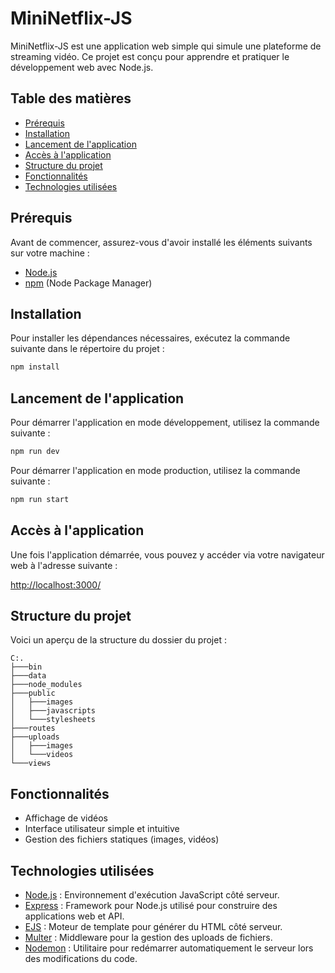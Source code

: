 # MiniNetflix-JS

MiniNetflix-JS est une application web simple qui simule une plateforme de streaming vidéo. Ce projet est conçu pour apprendre et pratiquer le développement web avec Node.js.

## Table des matières

- [Prérequis](#prérequis)
- [Installation](#installation)
- [Lancement de l'application](#lancement-de-lapplication)
- [Accès à l'application](#accès-à-lapplication)
- [Structure du projet](#structure-du-projet)
- [Fonctionnalités](#fonctionnalités)
- [Technologies utilisées](#technologies-utilisées)


## Prérequis

Avant de commencer, assurez-vous d'avoir installé les éléments suivants sur votre machine :

- [Node.js](https://nodejs.org/)
- [npm](https://www.npmjs.com/) (Node Package Manager)

## Installation

Pour installer les dépendances nécessaires, exécutez la commande suivante dans le répertoire du projet :

```bash
npm install
```

## Lancement de l'application

Pour démarrer l'application en mode développement, utilisez la commande suivante :

```bash
npm run dev
```

Pour démarrer l'application en mode production, utilisez la commande suivante :

```bash
npm run start
```

## Accès à l'application

Une fois l'application démarrée, vous pouvez y accéder via votre navigateur web à l'adresse suivante :

[http://localhost:3000/](http://localhost:3000/)

## Structure du projet

Voici un aperçu de la structure du dossier du projet :

```
C:.
├───bin
├───data
├───node_modules
├───public
│   ├───images
│   ├───javascripts
│   └───stylesheets
├───routes
├───uploads
│   ├───images
│   └───videos
└───views
```

## Fonctionnalités

- Affichage de vidéos
- Interface utilisateur simple et intuitive
- Gestion des fichiers statiques (images, vidéos)

## Technologies utilisées

- [Node.js](https://nodejs.org/) : Environnement d'exécution JavaScript côté serveur.
- [Express](https://expressjs.com/) : Framework pour Node.js utilisé pour construire des applications web et API.
- [EJS](https://ejs.co/) : Moteur de template pour générer du HTML côté serveur.
- [Multer](https://www.npmjs.com/package/multer) : Middleware pour la gestion des uploads de fichiers.
- [Nodemon](https://nodemon.io/) : Utilitaire pour redémarrer automatiquement le serveur lors des modifications du code.

